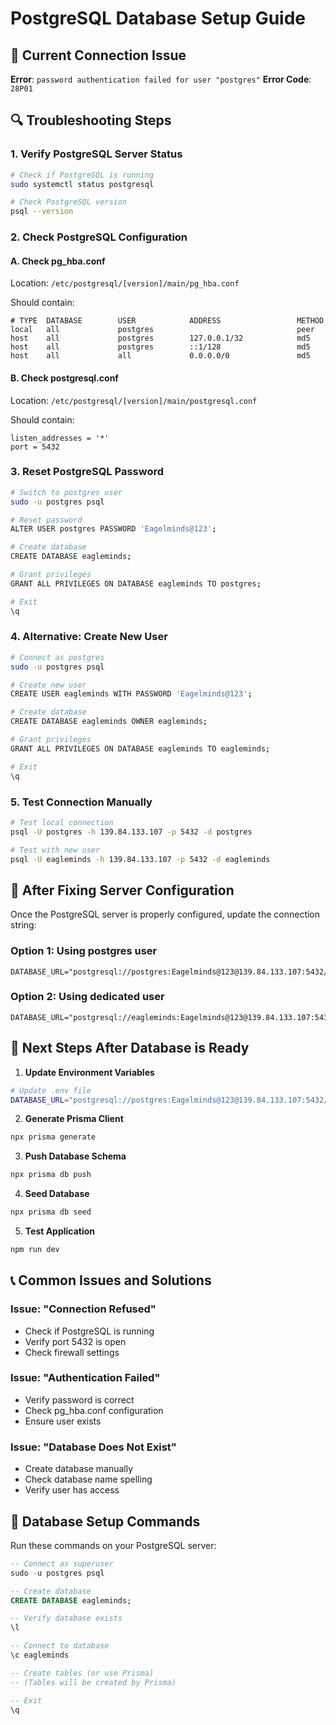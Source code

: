 # PostgreSQL Database Setup Guide

## 🔧 Current Connection Issue

**Error**: `password authentication failed for user "postgres"`
**Error Code**: `28P01`

## 🔍 Troubleshooting Steps

### 1. Verify PostgreSQL Server Status
```bash
# Check if PostgreSQL is running
sudo systemctl status postgresql

# Check PostgreSQL version
psql --version
```

### 2. Check PostgreSQL Configuration

#### A. Check pg_hba.conf
Location: `/etc/postgresql/[version]/main/pg_hba.conf`

Should contain:
```
# TYPE  DATABASE        USER            ADDRESS                 METHOD
local   all             postgres                                peer
host    all             postgres        127.0.0.1/32            md5
host    all             postgres        ::1/128                 md5
host    all             all             0.0.0.0/0               md5
```

#### B. Check postgresql.conf
Location: `/etc/postgresql/[version]/main/postgresql.conf`

Should contain:
```
listen_addresses = '*'
port = 5432
```

### 3. Reset PostgreSQL Password
```bash
# Switch to postgres user
sudo -u postgres psql

# Reset password
ALTER USER postgres PASSWORD 'Eagelminds@123';

# Create database
CREATE DATABASE eagleminds;

# Grant privileges
GRANT ALL PRIVILEGES ON DATABASE eagleminds TO postgres;

# Exit
\q
```

### 4. Alternative: Create New User
```bash
# Connect as postgres
sudo -u postgres psql

# Create new user
CREATE USER eagleminds WITH PASSWORD 'Eagelminds@123';

# Create database
CREATE DATABASE eagleminds OWNER eagleminds;

# Grant privileges
GRANT ALL PRIVILEGES ON DATABASE eagleminds TO eagleminds;

# Exit
\q
```

### 5. Test Connection Manually
```bash
# Test local connection
psql -U postgres -h 139.84.133.107 -p 5432 -d postgres

# Test with new user
psql -U eagleminds -h 139.84.133.107 -p 5432 -d eagleminds
```

## 🔄 After Fixing Server Configuration

Once the PostgreSQL server is properly configured, update the connection string:

### Option 1: Using postgres user
```
DATABASE_URL="postgresql://postgres:Eagelminds@123@139.84.133.107:5432/eagleminds"
```

### Option 2: Using dedicated user
```
DATABASE_URL="postgresql://eagleminds:Eagelminds@123@139.84.133.107:5432/eagleminds"
```

## 🚀 Next Steps After Database is Ready

1. **Update Environment Variables**
```bash
# Update .env file
DATABASE_URL="postgresql://postgres:Eagelminds@123@139.84.133.107:5432/eagleminds"
```

2. **Generate Prisma Client**
```bash
npx prisma generate
```

3. **Push Database Schema**
```bash
npx prisma db push
```

4. **Seed Database**
```bash
npx prisma db seed
```

5. **Test Application**
```bash
npm run dev
```

## 📞 Common Issues and Solutions

### Issue: "Connection Refused"
- Check if PostgreSQL is running
- Verify port 5432 is open
- Check firewall settings

### Issue: "Authentication Failed"
- Verify password is correct
- Check pg_hba.conf configuration
- Ensure user exists

### Issue: "Database Does Not Exist"
- Create database manually
- Check database name spelling
- Verify user has access

## 🔧 Database Setup Commands

Run these commands on your PostgreSQL server:

```sql
-- Connect as superuser
sudo -u postgres psql

-- Create database
CREATE DATABASE eagleminds;

-- Verify database exists
\l

-- Connect to database
\c eagleminds

-- Create tables (or use Prisma)
-- (Tables will be created by Prisma)

-- Exit
\q
```